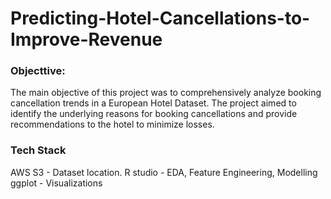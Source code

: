 # Predicting-Hotel-Cancellations-to-Improve-Revenue

### Objecttive:
The main objective of this project was to comprehensively analyze booking cancellation trends in a European Hotel Dataset. The project aimed to identify the underlying reasons for booking cancellations and provide recommendations to the hotel to minimize losses.

### Tech Stack

AWS S3 - Dataset location.
R studio -  EDA, Feature Engineering, Modelling
ggplot - Visualizations

